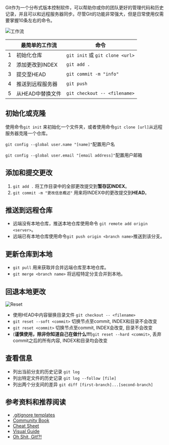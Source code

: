 
Git作为一个分布式版本控制软件，可以帮助你或你的团队更好的管理代码和历史记录，并且可以和远程服务器同步。尽管Git的功能非常强大，但是日常使用仅需要掌握10条左右的命令。

<!--more-->

![工作流](https://cdn.jsdelivr.net/gh/jiagengding/pictures@main/uPic/pATn74.jpg)

|   | 最简单的工作流   | 命令                            |
|---|------------------|---------------------------------|
| 1 | 初始化仓库       | `git init` 或 `git clone <url>` |
| 2 | 添加更改到INDEX  | `git add .`                     |
| 3 | 提交至HEAD       | `git commit -m "info"`          |
| 4 | 推送到远程服务器 | `git push`                      |
| 5 | 从HEAD中替换文件 | `git checkout -- <filename>`    |


## 初始化或克隆

使用命令`git init` 来初始化一个文件夹，或者使用命令`git clone [url]`从远程服务器克隆一个仓库。

`git config --global user.name "[name]"`配置用户名

`git config --global user.email "[email address]"`配置用户邮箱

## 添加和提交更改

1. `git add .` 将工作目录中的全部更改提交到**暂存区INDEX**。
2. `git commit -m "更改信息概述"` 用来将INDEX中的更改提交到**HEAD**。

## 推送到远程仓库

- 远端没有本地仓库，推送本地仓库使用命令 `git remote add origin <server>`。
- 远端已有本地仓库使用命令`git push origin <branch name>`推送到该分支。

## 更新仓库到本地

- `git pull` 用来获取并合并远端仓库至本地仓库。
- `git merge <branch name>` 将远程特定分支合并到本地。

## 回退本地更改

![Reset](https://cdn.jsdelivr.net/gh/jiagengding/pictures@main/uPic/quwenf.jpg)

- 使用HEAD中内容替换目录文件 `git checkout -- <filename>`
- `git reset --soft <commit>` 切换节点至commit, INDEX和目录不会改变
- `git reset <commit>` 切换节点至commit, INDEX会改变, 目录不会改变
- (**谨慎使用，除非你知道自己在做什么!!!**)`git reset --hard <commit>`, 丢弃commit之后的所有内容, INDEX和目录均会改变

## 查看信息

- 列出当前分支的历史记录 `git log`
- 列出特定文件的历史记录 `git log --follow [file]`
- 列出两个分支间的差异 `git diff [first-branch]...[second-branch]`

## 参考资料和推荐阅读

- [.gitignore templates](https://github.com/github/gitignore)
- [ Community Book ](http://book.git-scm.com)
- [ Cheat Sheet ](https://training.github.com/downloads/github-git-cheat-sheet/)
- [ Visual Guide ](http://marklodato.github.io/visual-git-guide/index-en.html)
- [ Oh Shit, Git!?! ](https://ohshitgit.com)
